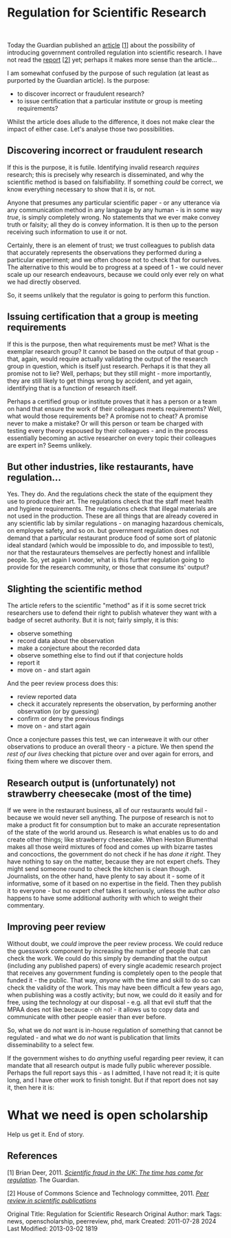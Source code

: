 # Regulation for Scientific Research
<br>

Today the Guardian published an <a href="http://www.guardian.co.uk/science/2011/jul/28/scientific-fraud-regulation">article</a> [<a href="#1">1</a>] about the possibility of introducing government controlled regulation into scientific research. I have not read the <a href="http://www.publications.parliament.uk/pa/cm201012/cmselect/cmsctech/856/85602.htm">report</a> [<a href="#2">2</a>] yet; perhaps it makes more sense than the article...

I am somewhat confused by the purpose of such regulation (at least as purported by the Guardian article). Is the purpose:

* to discover incorrect or fraudulent research?
* to issue certification that a particular institute or group is meeting requirements?

Whilst the article does allude to the difference, it does not make clear the impact of either case. Let's analyse those two possibilities.

## Discovering incorrect or fraudulent research

If this is the purpose, it is futile. Identifying invalid research <em>requires</em> research; this is precisely why research is disseminated, and why the scientific method is based on falsifiability. If something <em>could</em> be correct, we know everything necessary to show that it is, or not.

Anyone that presumes any particular scientific paper - or any utterance via any communication method in any language by any human - is in some way <em>true</em>, is simply completely wrong. No statements that we ever make convey truth or falsity; all they do is convey information. It is then up to the person receiving such information to use it or not.

Certainly, there is an element of trust; we trust colleagues to publish data that accurately represents the observations they performed during a particular experiment; and we often choose not to check that for ourselves. The alternative to this would be to progress at a speed of 1 - we could never scale up our research endeavours, because we could only ever rely on what we had directly observed.

So, it seems unlikely that the regulator is going to perform this function. 

## Issuing certification that a group is meeting requirements

If this is the purpose, then what requirements must be met? What is the exemplar research group? It cannot be based on the output of that group - that, again, would require actually validating the output of the research group in question, which is itself just research. Perhaps it is that they all promise not to lie? Well, perhaps; but they still might - more importantly, they are still likely to get things wrong by accident, and yet again, identifying that is a function of research itself.

Perhaps a certified group or institute proves that it has a person or a team on hand that ensure the work of their colleagues meets requirements? Well, what would those requirements be? A promise not to cheat? A promise never to make a mistake? Or will this person or team be charged with testing every theory espoused by their colleagues - and in the process essentially becoming an active researcher on every topic their colleagues are expert in? Seems unlikely.

## But other industries, like restaurants, have regulation...

Yes. They do. And the regulations check the state of the equipment they use to produce their art. The regulations check that the staff meet health and hygiene requirements. The regulations check that illegal materials are not used in the production. These are all things that are already covered in any scientific lab by similar regulations - on managing hazardous chemicals, on employee safety, and so on. but government regulation does not demand that a particular restaurant produce food of some sort of platonic ideal standard (which would be impossible to do, and impossible to test), nor that the restaurateurs themselves are perfectly honest and infallible people. So, yet again I wonder, what is this further regulation going to provide for the research community, or those that consume its' output?

## Slighting the scientific method

The article refers to the scientific "method" as if it is some secret trick researchers use to defend their right to publish whatever they want with a badge of secret authority. But it is not; fairly simply, it is this:

* observe something
* record data about the observation
* make a conjecture about the recorded data
* observe something else to find out if that conjecture holds
* report it
* move on - and start again

And the peer review process does this:

* review reported data
* check it accurately represents the observation, by performing another observation (or by guessing)
* confirm or deny the previous findings
* move on - and start again

Once a conjecture passes this test, we can interweave it with our other observations to produce an overall theory - a picture. We then spend <em>the rest of our lives</em> checking that picture over and over again for errors, and fixing them where we discover them.

## Research output is (unfortunately) not strawberry cheesecake (most of the time)

If we were in the restaurant business, all of our restaurants would fail - because we would never sell anything. The purpose of research is not to make a product fit for consumption but to make an accurate representation of the state of the world around us. Research is what enables us to do and create other things; like strawberry cheesecake. When Heston Blumenthal makes all those weird mixtures of food and comes up with bizarre tastes and concoctions, the government do not check if he has <em>done it right</em>. They have nothing to say on the matter, because they are not expert chefs. They might send someone round to check the kitchen is clean though. Journalists, on the other hand, have plenty to say about it - some of it informative, some of it based on no expertise in the field. Then they publish it to everyone - but no expert chef takes it seriously, unless the author <em>also</em> happens to have some additional authority with which to weight their commentary.

## Improving peer review

Without doubt, we <em>could</em> improve the peer review process. We could reduce the guesswork component by increasing the number of people that can check the work. We could do this simply by demanding that the output (including any published papers) of every single academic research project that receives any government funding is completely open to the people that funded it - the public. That way, <em>anyone</em> with the time and skill to do so can check the validity of the work. This may have been difficult a few years ago, when publishing was a costly activity; but now, we could do it easily and for free, using the technology at our disposal - e.g. all that evil stuff that the MPAA does not like because - oh no! - it allows us to copy data and communicate with other people easier than ever before.

So, what we do <em>not</em> want is in-house regulation of something that cannot be regulated - and what we do <em>not</em> want is publication that limits disseminability to a select few.

If the government wishes to do <em>anything</em> useful regarding peer review, it can mandate that all research output is made fully public wherever possible. Perhaps the full report says this - as I admitted, I have not read it; it is quite long, and I have other work to finish tonight. But if that report does not say it, then here it is:

# What we need is open scholarship

Help us get it. End of story.

## References

<a name="1">[1]</a> Brian Deer, 2011. <em><a href="http://www.guardian.co.uk/science/2011/jul/28/scientific-fraud-regulation">Scientific fraud in the UK: The time has come for regulation</a></em>. The Guardian.

<a name="2">[2]</a> House of Commons Science and Technology committee, 2011. <em><a href="http://www.publications.parliament.uk/pa/cm201012/cmselect/cmsctech/856/85602.htm">Peer review in scientific publications</a></em>



Original Title: Regulation for Scientific Research
Original Author: mark
Tags: news, openscholarship, peerreview, phd, mark
Created: 2011-07-28 2024
Last Modified: 2013-03-02 1819
